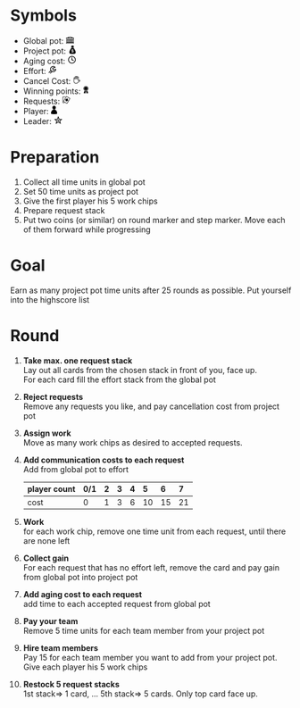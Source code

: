 # Symbols
* Global pot: <img src="icons/mono-apollon.svg" alt="Global pot" height="15"/>
* Project pot: <img src="icons/1459610756_dollar-bag.svg" alt="Hourglass" height="15"/>
* Aging cost: <img src="icons/mono-clock.svg" alt="Aging cost" height="15"/>
* Effort: <img src="icons/mono-control.svg" alt="Effort" height="15"/>
* Cancel Cost: <img src="icons/mono-endturn.svg" alt="Cancel" height="15"/>
* Winning points: <img src="icons/Simple-Award-Ribbon.svg" alt="Win" height="15"/>
* Requests: <img src="icons/mono-package-games-cards.svg" alt="Request" height="15"/>
* Player: <img src="icons/pawn.svg" alt="player" height="15"/>
* Leader: <img src="icons/leader.svg" alt="leader" height="15"/>

# Preparation
1. Collect all time units in global pot
1. Set 50 time units as project pot
1. Give the first player his 5 work chips
1. Prepare request stack
1. Put two coins (or similar) on round marker and step marker. 
  Move each of them forward while progressing

# Goal
Earn as many project pot time units after 25 rounds as possible.
Put yourself into the highscore list

# Round

1. __Take max. one request stack__  
Lay out all cards from the chosen stack in front of you, face up.  
For each card fill the effort stack from the global pot
1. __Reject requests__  
Remove any requests you like, and pay cancellation cost from project pot
1. __Assign work__  
Move as many work chips as desired to accepted requests.
1. __Add communication costs to each request__  
Add from global pot to effort  

    player count | 0/1 | 2 | 3 | 4 | 5 | 6 | 7  
    ------------ | --- | --| --|-- |-- |-- |--  
    cost         |  0  | 1 | 3 | 6 |10 |15 | 21  
1. __Work__  
for each work chip, remove one time unit from each request, until there are none left
1. __Collect gain__  
For each request that has no effort left, remove the card and pay gain from global pot into project pot
1. __Add aging cost to each request__  
add time to each accepted request from global pot
1. __Pay your team__  
Remove 5 time units for each team member from your project pot
1. __Hire team members__  
Pay 15 for each team member you want to add from your project pot.
Give each player his 5 work chips
1. __Restock 5 request stacks__  
1st stack=> 1 card, ... 5th stack=> 5 cards. Only top card face up.